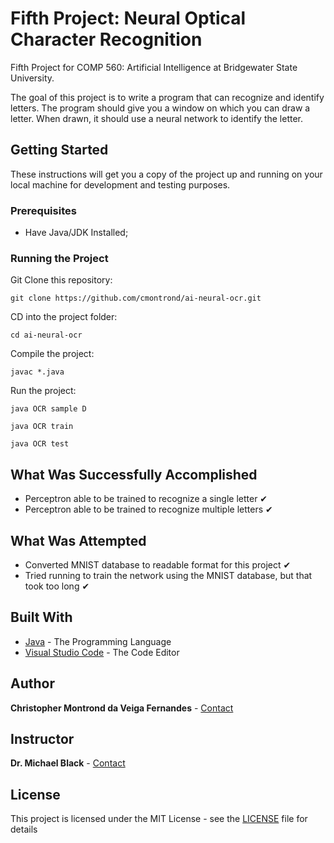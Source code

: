 # Fifth Project: Neural Optical Character Recognition

Fifth Project for COMP 560: Artificial Intelligence at Bridgewater State University.<br>

The goal of this project is to write a program that can recognize and identify letters. The program should give you a window on which you can draw a letter.  When drawn, it should use a neural network to identify the letter.

## Getting Started

These instructions will get you a copy of the project up and running on your local machine for development and testing purposes.

### Prerequisites

* Have Java/JDK Installed;

### Running the Project

Git Clone this repository:

```
git clone https://github.com/cmontrond/ai-neural-ocr.git
```

CD into the project folder:

```
cd ai-neural-ocr
```

Compile the project:

```
javac *.java
```

Run the project:

```
java OCR sample D
```

```
java OCR train
```

```
java OCR test
```

## What Was Successfully Accomplished
* Perceptron able to be trained to recognize a single letter ✔
* Perceptron able to be trained to recognize multiple letters ✔

## What Was Attempted
* Converted MNIST database to readable format for this project ✔
* Tried running to train the network using the MNIST database, but that took too long ✔

## Built With

* [Java](https://www.oracle.com/java/technologies/javase-downloads.html) - The Programming Language
* [Visual Studio Code](https://code.visualstudio.com/) - The Code Editor

## Author

**Christopher Montrond da Veiga Fernandes** - [Contact](mailto:cmontronddaveigafern@student.bridgew.edu)<br>

## Instructor

**Dr. Michael Black** - [Contact](mailto:m1black@bridgew.edu)

## License

This project is licensed under the MIT License - see the [LICENSE](LICENSE) file for details
